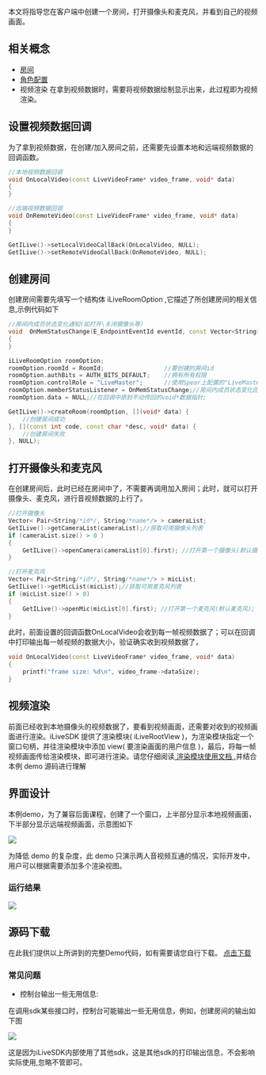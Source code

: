 本文将指导您在客户端中创建一个房间，打开摄像头和麦克风，并看到自己的视频画面。
## 相关概念
 - [房间](https://cloud.tencent.com/document/product/647/16792#.E6.88.BF.E9.97.B4)
 - [角色配置](https://cloud.tencent.com/document/product/647/16792#.E8.A7.92.E8.89.B2.E9.85.8D.E7.BD.AE)
 - 视频渲染
 在拿到视频数据时，需要将视频数据绘制显示出来，此过程即为视频渲染。

## 设置视频数据回调
为了拿到视频数据，在创建/加入房间之前，还需要先设置本地和远端视频数据的回调函数。
```c++
//本地视频数据回调
void OnLocalVideo(const LiveVideoFrame* video_frame, void* data)
{
}

//远端视频数据回调
void OnRemoteVideo(const LiveVideoFrame* video_frame, void* data)
{
}

GetILive()->setLocalVideoCallBack(OnLocalVideo, NULL);
GetILive()->setRemoteVideoCallBack(OnRemoteVideo, NULL);
```

## 创建房间
创建房间需要先填写一个结构体 iLiveRoomOption ,它描述了所创建房间的相关信息,示例代码如下
```c++
//房间内成员状态变化通知(如打开\关闭摄像头等)
void  OnMemStatusChange(E_EndpointEventId eventId, const Vector<String> &ids, void* data)
{
}

iLiveRoomOption roomOption;
roomOption.roomId = RoomId;                 //要创建的房间id
roomOption.authBits = AUTH_BITS_DEFAULT;    //拥有所有权限
roomOption.controlRole = "LiveMaster";      //使用Spear上配置的"LiveMaster"角色
roomOption.memberStatusListener = OnMemStatusChange;//房间内成员状态变化回调
roomOption.data = NULL;//在回调中原封不动传回的void*数据指针;

GetILive()->createRoom(roomOption, [](void* data) {
	//创建房间成功
}, [](const int code, const char *desc, void* data) {
	//创建房间失败
}, NULL);
```

## 打开摄像头和麦克风
在创建房间后，此时已经在房间中了，不需要再调用加入房间；此时，就可以打开摄像头、麦克风，进行音视频数据的上行了。
```c++
//打开摄像头
Vector< Pair<String/*id*/, String/*name*/> > cameraList;
GetILive()->getCameraList(cameraList);//获取可用摄像头列表
if (cameraList.size() > 0 )
{
	GetILive()->openCamera(cameraList[0].first); //打开第一个摄像头(默认摄像头)
}

//打开麦克风
Vector< Pair<String/*id*/, String/*name*/> > micList;
GetILive()->getMicList(micList);//获取可用麦克风列表
if (micList.size() > 0)
{
	GetILive()->openMic(micList[0].first); //打开第一个麦克风(默认麦克风);
}
```

此时，前面设置的回调函数OnLocalVideo会收到每一帧视频数据了；可以在回调中打印输出每一帧视频的数据大小，验证确实收到视频数据了，

```c++
void OnLocalVideo(const LiveVideoFrame* video_frame, void* data)
{
	printf("frame size: %d\n", video_frame->dataSize);
}
```

## 视频渲染
前面已经收到本地摄像头的视频数据了，要看到视频画面，还需要对收到的视频画面进行渲染。iLiveSDK 提供了渲染模块( iLiveRootView )，为渲染模块指定一个窗口句柄，并往渲染模块中添加 view( 要渲染画面的用户信息 )，最后，将每一帧视频画面传给渲染模块，即可进行渲染。请您仔细阅读[ 渲染模块使用文档 ](https://github.com/tencentyun/qcloud-documents/blob/master/product/%E8%A7%86%E9%A2%91%E6%9C%8D%E5%8A%A1/%E5%AE%9E%E6%97%B6%E9%9F%B3%E8%A7%86%E9%A2%91/windows/%E8%A7%86%E9%A2%91%E6%B8%B2%E6%9F%93.md),并结合本例 demo 源码进行理解

## 界面设计
本例demo，为了兼容后面课程，创建了一个窗口，上半部分显示本地视频画面，下半部分显示远端视频画面，示意图如下

![](https://main.qcloudimg.com/raw/a1fee03da78f0a145bb2fd06a62a5b27.png)

为降低 demo 的复杂度，此 demo 只演示两人音视频互通的情况，实际开发中，用户可以根据需要添加多个渲染视图。

### 运行结果

![](https://main.qcloudimg.com/raw/1f1677b779f36f761bfef6a0d5282c15.png)

## 源码下载
在此我们提供以上所讲到的完整Demo代码，如有需要请您自行下载。 
[点击下载](http://dldir1.qq.com/hudongzhibo/ILiveSDK/Demo/PC/demo_create.zip)
### 常见问题

- 控制台输出一些无用信息:

在调用sdk某些接口时，控制台可能输出一些无用信息，例如，创建房间的输出如下图

![](https://main.qcloudimg.com/raw/b849f6239ca311d2d72a381db455d623.png)

这是因为iLiveSDK内部使用了其他sdk，这是其他sdk的打印输出信息，不会影响实际使用,忽略不管即可。
